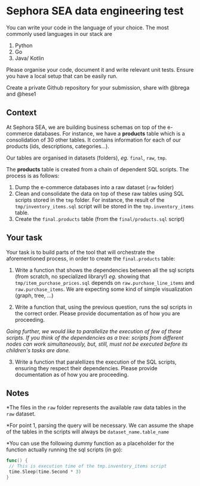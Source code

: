 # Sephora SEA data engineering test

You can write your code in the language of your choice. The most commonly used languages in our stack are

1. Python
2. Go
3. Java/ Kotlin

Please organise your code, document it and write relevant unit tests.
Ensure you have a local setup that can be easily run.

Create a private Github repository for your submission, share with @brega and @hese1

## Context

At Sephora SEA, we are building business schemas on top of the e-commerce databases.
For instance, we have a __products__ table which is a consolidation of 30 other tables.
It contains information for each of our products (ids, descriptions, categories...).

Our tables are organised in datasets (folders), _eg._ `final`, `raw`, `tmp`.

The __products__ table is created from a chain of dependent SQL scripts. The process is as follows:

1. Dump the e-commerce databases into a raw dataset (`raw` folder)
2. Clean and consolidate the data on top of these raw tables using SQL scripts stored in the `tmp` folder. For instance, the result of the `tmp/inventory_items.sql` script will be stored in the `tmp.inventory_items` table.
3. Create the `final.products` table (from the `final/products.sql` script)

## Your task

Your task is to build parts of the tool that will orchestrate the aforementioned process, in order to create the `final.products` table:

1. Write a function that shows the dependencies between all the sql scripts (from scratch, no specialized library!) _eg._ showing that `tmp/item_purchase_prices.sql` depends on `raw.purchase_line_items` and `raw.purchase_items`.
We are expecting some kind of simple visualization (graph, tree, ...) 

2. Write a function that, using the previous question, runs the sql scripts in the correct order. Please provide documentation as of how you are proceeding.

*Going further, we would like to parallelize the execution of few of these scripts. If you think of the dependencies as a tree: scripts from different nodes can work simultaneously, but, still, must not be executed before its children's tasks are done.*

3. Write a function that paralellizes the execution of the SQL scripts, ensuring they respect their dependencies. Please provide documentation as of how you are proceeding.



## Notes


*The files in the `raw` folder represents the available raw data tables in the `raw` dataset.


*For point 1, parsing the query will be necessary. We can assume the shape of the tables in the scripts will always be `dataset_name.table_name`


*You can use the following dummy function as a placeholder for the function actually running the sql scripts (in go):

```go
func() {
 // This is execution time of the tmp.inventory_items script
 time.Sleep(time.Second * 3)
}
```
 
